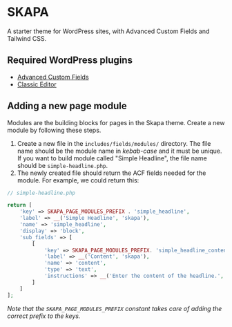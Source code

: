 # SKAPA

A starter theme for WordPress sites, with Advanced Custom Fields and Tailwind CSS.

## Required WordPress plugins

* [Advanced Custom Fields](https://wordpress.org/plugins/advanced-custom-fields/)
* [Classic Editor](https://wordpress.org/plugins/classic-editor/)

## Adding a new page module

Modules are the building blocks for pages in the Skapa theme. Create a new module by following these steps.

1. Create a new file in the `includes/fields/modules/` directory. The file name should be the module name in _kebab-case_ and it must be unique. If you want to build module called "Simple Headline", the file name should be `simple-headline.php`.
2. The newly created file should return the ACF fields needed for the module. For example, we could return this:
```php
// simple-headline.php

return [
    'key' => SKAPA_PAGE_MODULES_PREFIX . 'simple_headline',
    'label' => __('Simple Headline', 'skapa'),
    'name' => 'simple_headline',
    'display' => 'block',
    'sub_fields' => [
        [
            'key' => SKAPA_PAGE_MODULES_PREFIX. 'simple_headline_content',
            'label' => __('Content', 'skapa'),
            'name' => 'content',
            'type' => 'text',
            'instructions' => __('Enter the content of the headline.', 'skapa'),
        ]
    ]
];
```

_Note that the `SKAPA_PAGE_MODULES_PREFIX` constant takes care of adding the correct prefix to the keys._
